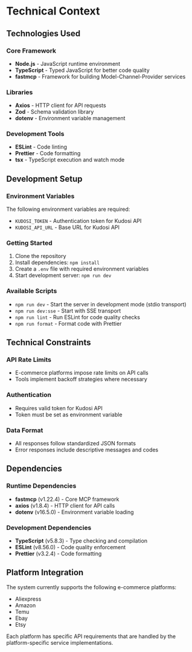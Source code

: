 # Technical Context

## Technologies Used

### Core Framework

- **Node.js** - JavaScript runtime environment
- **TypeScript** - Typed JavaScript for better code quality
- **fastmcp** - Framework for building Model-Channel-Provider services

### Libraries

- **Axios** - HTTP client for API requests
- **Zod** - Schema validation library
- **dotenv** - Environment variable management

### Development Tools

- **ESLint** - Code linting
- **Prettier** - Code formatting
- **tsx** - TypeScript execution and watch mode

## Development Setup

### Environment Variables

The following environment variables are required:

- `KUDOSI_TOKEN` - Authentication token for Kudosi API
- `KUDOSI_API_URL` - Base URL for Kudosi API

### Getting Started

1. Clone the repository
2. Install dependencies: `npm install`
3. Create a `.env` file with required environment variables
4. Start development server: `npm run dev`

### Available Scripts

- `npm run dev` - Start the server in development mode (stdio transport)
- `npm run dev:sse` - Start with SSE transport
- `npm run lint` - Run ESLint for code quality checks
- `npm run format` - Format code with Prettier

## Technical Constraints

### API Rate Limits

- E-commerce platforms impose rate limits on API calls
- Tools implement backoff strategies where necessary

### Authentication

- Requires valid token for Kudosi API
- Token must be set as environment variable

### Data Format

- All responses follow standardized JSON formats
- Error responses include descriptive messages and codes

## Dependencies

### Runtime Dependencies

- **fastmcp** (v1.22.4) - Core MCP framework
- **axios** (v1.8.4) - HTTP client for API calls
- **dotenv** (v16.5.0) - Environment variable loading

### Development Dependencies

- **TypeScript** (v5.8.3) - Type checking and compilation
- **ESLint** (v8.56.0) - Code quality enforcement
- **Prettier** (v3.2.4) - Code formatting

## Platform Integration

The system currently supports the following e-commerce platforms:

- Aliexpress
- Amazon
- Temu
- Ebay
- Etsy

Each platform has specific API requirements that are handled by the platform-specific service implementations.
